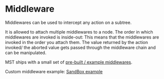 # Middleware

Middlewares can be used to intercept any action on a subtree.

It is allowed to attach multiple middlewares to a node. The order in which middlewares are invoked is inside-out: This means that the middlewares are invoked in the order you attach them. The value returned by the action invoked/ the aborted value gets passed through the middleware chain and can be manipulated.

MST ships with a small set of [pre-built / example middlewares](https://mobx-state-tree.gitbook.io/docs/middleware/built-in-example-middlewares).

Custom middleware example: [SandBox example](https://codesandbox.io/s/88jrqlzm1l)



